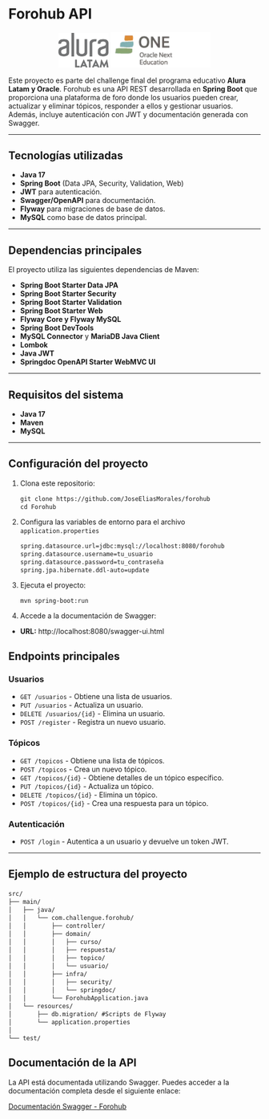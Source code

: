 # Forohub API


<div align="center">
   <img src="src/main/java/com/challengue/forohub/asset/logo-aluraespanhol.svg" alt="Logo Alura Español" width="100"/>
   <img src="src/main/java/com/challengue/forohub/asset/logoOne.webp" alt="Logo ONE" width="200"/>
</div>


Este proyecto es parte del challenge final del programa educativo **Alura Latam y Oracle**. Forohub es una API REST desarrollada en **Spring Boot** que proporciona una plataforma de foro donde los usuarios pueden crear, actualizar y eliminar tópicos, responder a ellos y gestionar usuarios. Además, incluye autenticación con JWT y documentación generada con Swagger.

---

## Tecnologías utilizadas
- **Java 17**
- **Spring Boot** (Data JPA, Security, Validation, Web)
- **JWT** para autenticación.
- **Swagger/OpenAPI** para documentación.
- **Flyway** para migraciones de base de datos.
- **MySQL** como base de datos principal.

---

## Dependencias principales
El proyecto utiliza las siguientes dependencias de Maven:
- **Spring Boot Starter Data JPA**
- **Spring Boot Starter Security**
- **Spring Boot Starter Validation**
- **Spring Boot Starter Web**
- **Flyway Core y Flyway MySQL**
- **Spring Boot DevTools**
- **MySQL Connector** y **MariaDB Java Client**
- **Lombok**
- **Java JWT**
- **Springdoc OpenAPI Starter WebMVC UI**

---

## Requisitos del sistema
- **Java 17**
- **Maven**
- **MySQL**

---

## Configuración del proyecto
1. Clona este repositorio:
   ```
   git clone https://github.com/JoseEliasMorales/forohub
   cd Forohub
   ```
2. Configura las variables de entorno para el archivo `application.properties`
   ```
   spring.datasource.url=jdbc:mysql://localhost:8080/forohub
   spring.datasource.username=tu_usuario
   spring.datasource.password=tu_contraseña
   spring.jpa.hibernate.ddl-auto=update
    ```
3. Ejecuta el proyecto:
    ```
   mvn spring-boot:run
    ```
4. Accede a la documentación de Swagger:
- **URL:** http://localhost:8080/swagger-ui.html

## Endpoints principales
### Usuarios
- `GET /usuarios` - Obtiene una lista de usuarios.
- `PUT /usuarios` - Actualiza un usuario.
- `DELETE /usuarios/{id}` - Elimina un usuario.
- `POST /register` - Registra un nuevo usuario.

### Tópicos
- `GET /topicos` - Obtiene una lista de tópicos.
- `POST /topicos` - Crea un nuevo tópico.
- `GET /topicos/{id}` - Obtiene detalles de un tópico específico.
- `PUT /topicos/{id}` - Actualiza un tópico.
- `DELETE /topicos/{id}` - Elimina un tópico.
- `POST /topicos/{id}` - Crea una respuesta para un tópico.

### Autenticación
- `POST /login` - Autentica a un usuario y devuelve un token JWT.

---

## Ejemplo de estructura del proyecto
```plaintext
src/
├── main/
│   ├── java/
│   │   └── com.challengue.forohub/
│   │       ├── controller/
│   │       ├── domain/
│   │       │   ├── curso/
│   │       │   ├── respuesta/
│   │       │   ├── topico/
│   │       │   └── usuario/
│   │       ├── infra/
│   │       │   ├── security/
│   │       │   └── springdoc/
│   │       └── ForohubApplication.java
│   └── resources/
│       ├── db.migration/ #Scripts de Flyway
│       └── application.properties
│       
└── test/
```

## Documentación de la API

La API está documentada utilizando Swagger. Puedes acceder a la documentación completa desde el siguiente enlace:  

[Documentación Swagger - Forohub](http://localhost:8080/swagger-ui/index.html)
